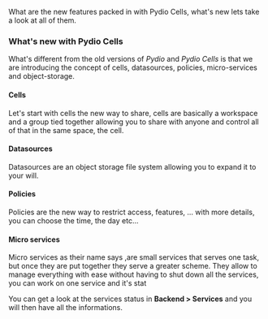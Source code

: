 What are the new features packed in with Pydio Cells, what's new lets take a look at all of them.

### What's new with Pydio Cells

What's different from the old versions of *Pydio* and *Pydio Cells* is that we are introducing the concept of cells, datasources, policies, micro-services and object-storage.

#### Cells

Let's start with cells the new way to share, cells are basically a workspace and a group tied together allowing you to share with anyone and control all of that in the same space, the cell.

#### Datasources

Datasources are an object storage file system allowing you to expand it to your will.

#### Policies

Policies are the new way to restrict access, features, ... with more details, you can choose the time, the day etc...

#### Micro services

Micro services as their name says ,are small services that serves one task, but once they are put together they serve a greater scheme. They allow to manage everything with ease without having to shut down all the services, you can work on one service and it's stat

You can get a look at the services status in **Backend > Services** and you will then have all the informations.
